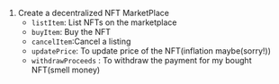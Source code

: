 1. Create a decentralized NFT MarketPlace
    - `listItem`: List NFTs on the marketplace
    - `buyItem`: Buy the NFT
    - `cancelItem`:Cancel a listing
    - `updatePrice`: To update price of the NFT(inflation maybe(sorry!))
    - `withdrawProceeds` : To withdraw the payment for my bought NFT(smell money)